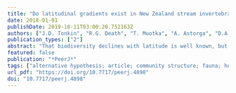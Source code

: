 ```yaml
---
title: "Do latitudinal gradients exist in New Zealand stream invertebrate metacommunities?"
date: 2018-01-01
publishDate: 2019-10-11T03:00:20.752163Z
authors: ["J.D. Tonkin", "R.G. Death", "T. Muotka", "A. Astorga", "D.A. Lytle"]
publication_types: ["2"]
abstract: "That biodiversity declines with latitude is well known, but whether a metacommunity process is behind this gradient has received limited attention. We tested the hypothesis that dispersal limitation is progressively replaced by mass effects with increasing latitude, along with a series of related hypotheses. We explored these hypotheses by examining metacommunity structure in stream invertebrate metacommunities spanning the length of New Zealand's two largest islands (~1,300 km), further disentangling the role of dispersal by deconstructing assemblages into strong and weak dispersers. Given the highly dynamic nature of New Zealand streams, our alternative hypothesis was that these systems are so unpredictable (at different stages of post-flood succession) that metacommunity structure is highly context dependent from region to region. We rejected our primary hypotheses, pinning this lack of fit on the strong unpredictability of New Zealand's dynamic stream ecosystems and fauna that has evolved to cope with these conditions. While local community structure turned over along this latitudinal gradient, metacommunity structure was highly context dependent and dispersal traits did not elucidate patterns. Moreover, the emergent metacommunity types exhibited no trends, nor did the important environmental variables. These results provide a cautionary tale for examining singular metacommunities. The considerable level of unexplained contingency suggests that any inferences drawn from one-offsnapshot sampling may be misleading and further points to the need for more studies on temporal dynamics of metacommunity processes."
featured: false
publication: "*PeerJ*"
tags: ["alternative hypothesis; article; community structure; fauna; human; invertebrate; latitude; New Zealand; nonhuman; sampling; seasonal variation"]
url_pdf: "https://doi.org/10.7717/peerj.4898"
doi: "10.7717/peerj.4898"
---
```


